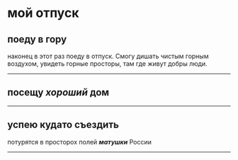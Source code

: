 # мой отпуск 

## поеду в гору
наконец в этот раз поеду в отпуск.
Смогу дишать чистым горным воздухом,
увидеть горные просторы, 
там где живут добры люди.

---
## посещу **_хороший_ дом**
___
## успею кудато съездить 
потурятся в просторох полей **_матушки_** России 
___

